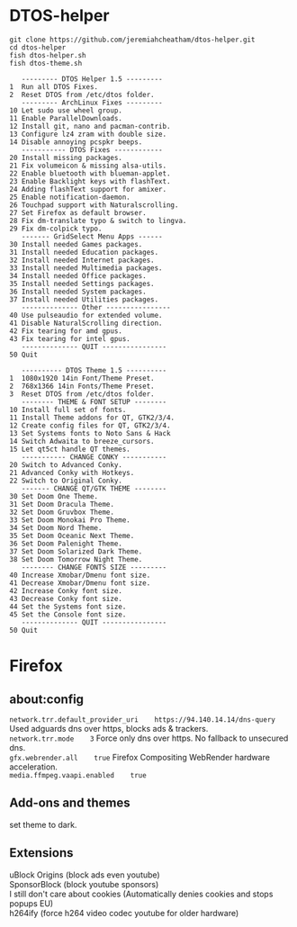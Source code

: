# DTOS-helper
```
git clone https://github.com/jeremiahcheatham/dtos-helper.git
cd dtos-helper
fish dtos-helper.sh
fish dtos-theme.sh
```
```
   --------- DTOS Helper 1.5 ---------
1  Run all DTOS Fixes.
2  Reset DTOS from /etc/dtos folder.
   --------- ArchLinux Fixes ---------
10 Let sudo use wheel group.
11 Enable ParallelDownloads.
12 Install git, nano and pacman-contrib.
13 Configure lz4 zram with double size.
14 Disable annoying pcspkr beeps.
   ----------- DTOS Fixes ------------
20 Install missing packages.
21 Fix volumeicon & missing alsa-utils.
22 Enable bluetooth with blueman-applet.
23 Enable Backlight keys with flashText.
24 Adding flashText support for amixer.
25 Enable notification-daemon.
26 Touchpad support with Naturalscrolling.
27 Set Firefox as default browser.
28 Fix dm-translate typo & switch to lingva.
29 Fix dm-colpick typo.
   ------- GridSelect Menu Apps ------
30 Install needed Games packages.
31 Install needed Education packages.
32 Install needed Internet packages.
33 Install needed Multimedia packages.
34 Install needed Office packages.
35 Install needed Settings packages.
36 Install needed System packages.
37 Install needed Utilities packages.
   -------------- Other ----------------
40 Use pulseaudio for extended volume.
41 Disable NaturalScrolling direction.
42 Fix tearing for amd gpus.
43 Fix tearing for intel gpus.
   -------------- QUIT ----------------
50 Quit
```
```
   ---------- DTOS Theme 1.5 ----------
1  1080x1920 14in Font/Theme Preset.
2  768x1366 14in Fonts/Theme Preset.
3  Reset DTOS from /etc/dtos folder.
   -------- THEME & FONT SETUP --------
10 Install full set of fonts.
11 Install Theme addons for QT, GTK2/3/4.
12 Create config files for QT, GTK2/3/4.
13 Set Systems fonts to Noto Sans & Hack
14 Switch Adwaita to breeze_cursors.
15 Let qt5ct handle QT themes.
   ----------- CHANGE CONKY -----------
20 Switch to Advanced Conky.
21 Advanced Conky with Hotkeys.
22 Switch to Original Conky.
   ------- CHANGE QT/GTK THEME --------
30 Set Doom One Theme.
31 Set Doom Dracula Theme.
32 Set Doom Gruvbox Theme.
33 Set Doom Monokai Pro Theme.
34 Set Doom Nord Theme.
35 Set Doom Oceanic Next Theme.
36 Set Doom Palenight Theme.
37 Set Doom Solarized Dark Theme.
38 Set Doom Tomorrow Night Theme.
   -------- CHANGE FONTS SIZE ---------
40 Increase Xmobar/Dmenu font size.
41 Decrease Xmobar/Dmenu font size.
42 Increase Conky font size.
43 Decrease Conky font size.
44 Set the Systems font size.
45 Set the Console font size.
   -------------- QUIT ----------------
50 Quit
```
# Firefox
## about:config
`network.trr.default_provider_uri    https://94.140.14.14/dns-query`    Used adguards dns over https, blocks ads & trackers. \
`network.trr.mode    3`    Force only dns over https. No fallback to unsecured dns. \
`gfx.webrender.all    true`    Firefox Compositing WebRender hardware acceleration. \
`media.ffmpeg.vaapi.enabled    true`
## Add-ons and themes
set theme to dark.
## Extensions
uBlock Origins (block ads even youtube) \
SponsorBlock (block youtube sponsors) \
I still don't care about cookies (Automatically denies cookies and stops popups EU) \
h264ify (force h264 video codec youtube for older hardware)
